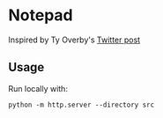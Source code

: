 # Notepad

Inspired by Ty Overby's [Twitter post](https://twitter.com/tyroverby/status/1609708957093793792)

## Usage

Run locally with:

```
python -m http.server --directory src
```